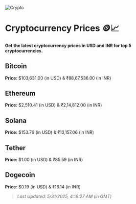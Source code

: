 
![Crypto](https://www.techguide.com.au/wp-content/uploads/2020/11/crypto3.jpeg)

# Cryptocurrency Prices 🪙📈

#### Get the latest cryptocurrency prices in USD and INR for top 5 cryptocurrencies.

## Bitcoin

**Price:** $103,631.00 (in USD) & ₹88,67,536.00 (in INR)

## Ethereum

**Price:** $2,510.41 (in USD) & ₹2,14,812.00 (in INR)

## Solana

**Price:** $153.76 (in USD) & ₹13,157.06 (in INR)

## Tether

**Price:** $1.00 (in USD) & ₹85.59 (in INR)

## Dogecoin

**Price:** $0.19 (in USD) & ₹16.14 (in INR)

> _Last Updated: 5/31/2025, 4:16:27 AM (in GMT)_
